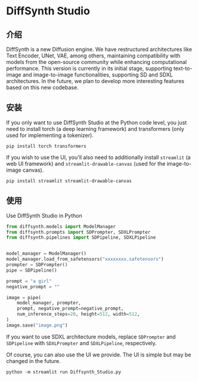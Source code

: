 # DiffSynth Studio

## 介绍

DiffSynth is a new Diffusion engine. We have restructured architectures like Text Encoder, UNet, VAE, among others, maintaining compatibility with models from the open-source community while enhancing computational performance. This version is currently in its initial stage, supporting text-to-image and image-to-image functionalities, supporting SD and SDXL architectures. In the future, we plan to develop more interesting features based on this new codebase.

## 安装

If you only want to use DiffSynth Studio at the Python code level, you just need to install torch (a deep learning framework) and transformers (only used for implementing a tokenizer).

```
pip install torch transformers
```

If you wish to use the UI, you'll also need to additionally install `streamlit` (a web UI framework) and `streamlit-drawable-canvas` (used for the image-to-image canvas).

```
pip install streamlit streamlit-drawable-canvas
```

## 使用

Use DiffSynth Studio in Python

```python
from diffsynth.models import ModelManager
from diffsynth.prompts import SDPrompter, SDXLPrompter
from diffsynth.pipelines import SDPipeline, SDXLPipeline


model_manager = ModelManager()
model_manager.load_from_safetensors("xxxxxxxx.safetensors")
prompter = SDPrompter()
pipe = SDPipeline()

prompt = "a girl"
negative_prompt = ""

image = pipe(
    model_manager, prompter,
    prompt, negative_prompt=negative_prompt,
    num_inference_steps=20, height=512, width=512,
)
image.save("image.png")
```

If you want to use SDXL architecture models, replace `SDPrompter` and `SDPipeline` with `SDXLPrompter` and `SDXLPipeline`, respectively.

Of course, you can also use the UI we provide. The UI is simple but may be changed in the future.

```
python -m streamlit run Diffsynth_Studio.py
```
